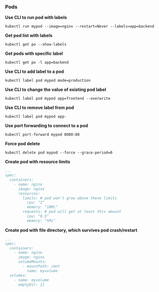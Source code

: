 ### Pods

**Use CLI to run pod with labels**

```shell script
kubectl run mypod --image=nginx --restart=Never --labels=app=backend
```

**Get pod list with labels**

```shell script
kubectl get po --show-labels
```

**Get pods with specific label**

```shell script
kubectl get po -l app=backend
```

**Use CLI to add label to a pod**

```shell script
kubectl label pod mypod mode=production
````

**Use CLI to change the value of existing pod label**

```shell script
kubectl label pod mypod app=frontend --overwrite
``` 

**Use CLI to remove label from pod**

```shell script
kubectl label pod mypod app-
```

**Use port forwarding to connect to a pod**

```shell script
kubectl port-forward mypod 8080:80
```

**Force pod delete**

```shell script
kubectl delete pod mypod --force --grace-period=0
````

**Create pod with resource limits**

```yaml
...
spec:
  containers:
    - name: nginx
      image: nginx
      resources:
        limits: # pod won't grow above these limits
          cpu: "1"
          memory: "10Mi"
        requests: # pod will get at least this amount
          cpu: "0.5"
          memory: "5Mi"
```

**Create pod with file directory, which survives pod crash/restart**

```yaml
...
spec:
  containers:
    - name: nginx
      image: nginx
      volumeMounts:
        - mountPath: /mnt
          name: myvolume
  volumes:
    - name: myvolume
      emptyDir: {}
```
